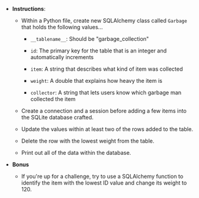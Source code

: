 * **Instructions**:

  * Within a Python file, create new SQLAlchemy class called `Garbage` that holds the following values...

    * `__tablename__`: Should be "garbage_collection"

    * `id`: The primary key for the table that is an integer and automatically increments

    * `item`: A string that describes what kind of item was collected

    * `weight`: A double that explains how heavy the item is

    * `collector`: A string that lets users know which garbage man collected the item

  * Create a connection and a session before adding a few items into the SQLite database crafted.

  * Update the values within at least two of the rows added to the table.

  * Delete the row with the lowest weight from the table.

  * Print out all of the data within the database.
  
* **Bonus**

  * If you're up for a challenge, try to use a SQLAlchemy function to identify the item with the lowest ID value and change its weight to 120.
